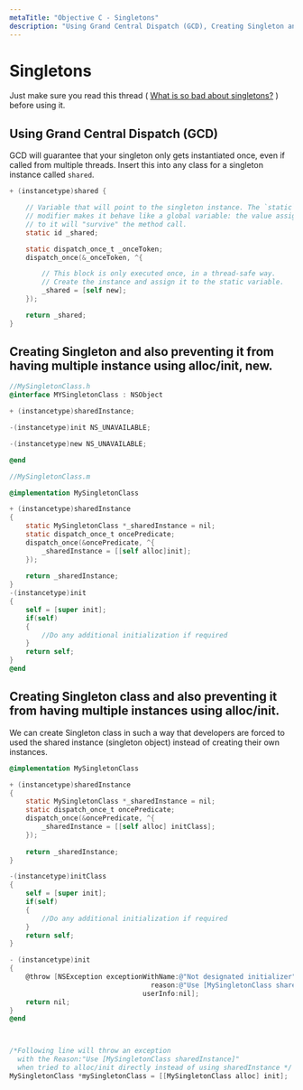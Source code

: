 ```yaml
---
metaTitle: "Objective C - Singletons"
description: "Using Grand Central Dispatch (GCD), Creating Singleton and also preventing it from having multiple instance using alloc/init, new., Creating Singleton class and also preventing it from having multiple instances using alloc/init."
---
```


# Singletons


Just make sure you read this thread ( [What is so bad about singletons?](http://stackoverflow.com/questions/137975/what-is-so-bad-about-singletons) ) before using it.



## Using Grand Central Dispatch (GCD)


GCD will guarantee that your singleton only gets instantiated once, even if called from multiple threads. Insert this into any class for a singleton instance called `shared`.

```objectivec
+ (instancetype)shared {

    // Variable that will point to the singleton instance. The `static`
    // modifier makes it behave like a global variable: the value assigned
    // to it will "survive" the method call.
    static id _shared;

    static dispatch_once_t _onceToken;
    dispatch_once(&_onceToken, ^{

        // This block is only executed once, in a thread-safe way.
        // Create the instance and assign it to the static variable.
        _shared = [self new];
    });

    return _shared;
}

```



## Creating Singleton and also preventing it from having multiple instance using alloc/init, new.


```objectivec
//MySingletonClass.h
@interface MYSingletonClass : NSObject

+ (instancetype)sharedInstance;

-(instancetype)init NS_UNAVAILABLE;

-(instancetype)new NS_UNAVAILABLE;

@end

//MySingletonClass.m

@implementation MySingletonClass

+ (instancetype)sharedInstance
{
    static MySingletonClass *_sharedInstance = nil;
    static dispatch_once_t oncePredicate;
    dispatch_once(&oncePredicate, ^{
        _sharedInstance = [[self alloc]init];
    });
    
    return _sharedInstance;
}
-(instancetype)init
{
    self = [super init];
    if(self)
    {
        //Do any additional initialization if required
    }
    return self;
}
@end

```



## Creating Singleton class and also preventing it from having multiple instances using alloc/init.


We can create Singleton class in such a way that developers are forced to used the shared instance (singleton object) instead of creating their own instances.

```objectivec
@implementation MySingletonClass

+ (instancetype)sharedInstance
{
    static MySingletonClass *_sharedInstance = nil;
    static dispatch_once_t oncePredicate;
    dispatch_once(&oncePredicate, ^{
        _sharedInstance = [[self alloc] initClass];
    });
    
    return _sharedInstance;
}

-(instancetype)initClass
{
    self = [super init];
    if(self)
    {
        //Do any additional initialization if required
    }
    return self;
}

- (instancetype)init
{
    @throw [NSException exceptionWithName:@"Not designated initializer"
                                   reason:@"Use [MySingletonClass sharedInstance]"
                                 userInfo:nil];
    return nil;
}
@end



/*Following line will throw an exception 
  with the Reason:"Use [MySingletonClass sharedInstance]" 
  when tried to alloc/init directly instead of using sharedInstance */
MySingletonClass *mySingletonClass = [[MySingletonClass alloc] init];

```

